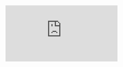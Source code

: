 <div align="center">
<figure><embed src="https://wakatime.com/share/@Zinaro/a19ec505-977a-48da-a25a-dd13a9c12f4c.svg"></embed></figure>
</div>
